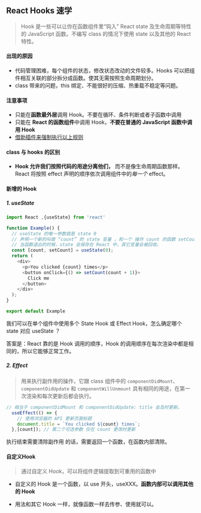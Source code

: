 ## React  Hooks 速学

> Hook 是一些可以让你在函数组件里“钩入” React state 及生命周期等特性的 JavaScript 函数。不编写 class 的情况下使用 state 以及其他的 React 特性。

#### 出现的原因

+ 代码管理困难，每个组件的状态，修改状态改动的文件较多。Hooks 可以把组件相互关联的部分拆分成函数。使其无需按照生命周期划分。
+ class 带来的问题，this 绑定、不能很好的压缩、热重载不稳定等问题。

#### 注意事项

+ 只能在**函数最外层**调用 Hook。不要在循环、条件判断或者子函数中调用
+ 只能在 **React 的函数组件**中调用 Hook，**不要在普通的 JavaScript 函数中调用 Hook**
+ [借助插件来强制执行以上规则](https://www.npmjs.com/package/eslint-plugin-react-hooks)

#### class 与 hooks 的区别

+ **Hook 允许我们按照代码的用途分离他们，** 而不是像生命周期函数那样。React 将按照 effect 声明的顺序依次调用组件中的*每一个* effect。

#### 新增的 Hook

##### 1. useState 

```js
import React ,{useState} from 'react'

function Example() {
  // useState 的唯一参数就是 state 0
  // 声明一个新的叫做 “count” 的 state 变量 ，和一个 操作 count 的函数 setCount
  // 当函数退出的时候，state 会保存在 React 中，其它变量会被回收。
  const [count, setCount] = useState(0);
  return (
    <div>
      <p>You clicked {count} times</p>
      <button onClick={() => setCount(count + 1)}> 
        Click me
      </button>
    </div>
  );
}

export default Example
```

我们可以在单个组件中使用多个 State Hook 或 Effect Hook，怎么确定哪个 state 对应 useState ？

答案是：React 靠的是 Hook 调用的顺序，Hook 的调用顺序在每次渲染中都是相同的，所以它能够正常工作。

##### 2. Effect

> 用来执行副作用的操作，它跟 class 组件中的 `componentDidMount`、`componentDidUpdate` 和 `componentWillUnmount` 具有相同的用途，在第一次渲染和每次更新后都会执行。

```js
// 相当于 componentDidMount 和 componentDidUpdate: title 会及时更新。
  useEffect(() => {
    // 使用浏览器的 API 更新页面标题
    document.title = `You clicked ${count} times`;
  },[count]); // 第二个可选参数 仅在 count 更改时更新
```

执行结束需要清除副作用 的话，需要返回一个函数，在函数内部清除。

#### 自定义Hook

> 通过自定义 Hook，可以将组件逻辑提取到可重用的函数中

+ 自定义的 Hook 是一个函数，以 use 开头，useXXX。**函数内部可以调用其他的 Hook**

+ 用法和其它 Hook 一样，就像函数一样去传参、使用就可以。
